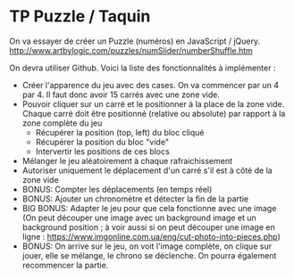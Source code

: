# TP Puzzle / Taquin

On va essayer de créer un Puzzle (numéros) en JavaScript / jQuery.
http://www.artbylogic.com/puzzles/numSlider/numberShuffle.htm

On devra utiliser Github. Voici la liste des fonctionnalités à implémenter :

- Créer l'apparence du jeu avec des cases. On va commencer par un 4 par 4. Il faut donc avoir 15 carrés avec une zone vide.
- Pouvoir cliquer sur un carré et le positionner à la place de la zone vide.
  Chaque carré doit être positionné (relative ou absolute) par rapport à la zone complète du jeu
  - Récupérer la position (top, left) du bloc cliqué
  - Récupérer la position du bloc "vide"
  - Intervertir les positions de ces blocs
- Mélanger le jeu aléatoirement à chaque rafraichissement
- Autoriser uniquement le déplacement d'un carré s'il est à côté de la zone vide
- BONUS: Compter les déplacements (en temps réel)
- BONUS: Ajouter un chronomètre et détecter la fin de la partie
- BIG BONUS: Adapter le jeu pour que cela fonctionne avec une image (On peut découper une image avec un background image et un background position ; à voir aussi si on peut découper une image en ligne : https://www.imgonline.com.ua/eng/cut-photo-into-pieces.php)
- BONUS: On arrive sur le jeu, on voit l'image complète, on clique sur jouer, elle se mélange, le chrono se déclenche. On pourra également recommencer la partie.
